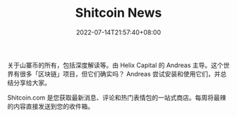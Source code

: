 ﻿---
weight: 
title: "Shitcoin News"
description: "关于山寨币的所有，包括深度解读等"
date: 2022-07-14T21:57:40+08:00
lastmod: 2022-07-14T16:45:40+08:00
draft: false
authors: ["浮尘"]
featuredImage: "shitcoin-news.jpg"
link: "https://www.shitcoin.com/"
tags: ["元宇宙资讯","Shitcoin News"]
categories: ["navigation"]
navigation: ["元宇宙资讯"]
lightgallery: true
toc: true
pinned: false
recommend: false
recommend1: false
---
关于山寨币的所有，包括深度解读等。由 Helix Capital 的 Andreas 主导。这个世界有很多「区块链」项目，但它们确实吗？ Andreas 尝试安装和使用它们，并总结分享给大家。

Shitcoin.com 是您获取最新消息、评论和热门表情包的一站式商店。每周将最辣的内容直接发送到您的收件箱。